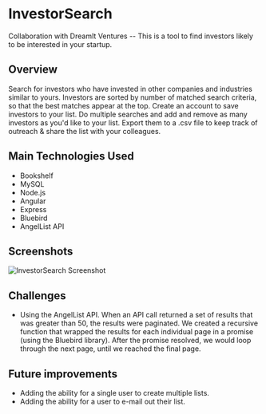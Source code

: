InvestorSearch
========
Collaboration with DreamIt Ventures -- This is a tool to find investors likely to be interested in your startup.

Overview
----
Search for investors who have invested in other companies and industries similar to yours.  Investors are sorted by number of matched search criteria, so that the best matches appear at the top. Create an account to save investors to your list. Do multiple searches and add and remove as many investors as you'd like to your list. Export them to a .csv file to keep track of outreach & share the list with your colleagues.

Main Technologies Used
----
* Bookshelf
* MySQL
* Node.js
* Angular
* Express
* Bluebird
* AngelList API

Screenshots
----
![InvestorSearch Screenshot](https://imagizer.imageshack.us/v2/955x684q50/829/e1a7.png)

Challenges
----
* Using the AngelList API. When an API call returned a set of results that was greater than 50, the results were paginated. We created a recursive function that wrapped the results for each individual page in a promise (using the Bluebird library). After the promise resolved, we would loop through the next page, until we reached the final page.


Future improvements
----
* Adding the ability for a single user to create multiple lists.
* Adding the ability for a user to e-mail out their list.


